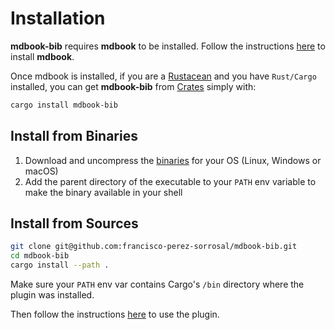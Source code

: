 # Installation

**mdbook-bib** requires **mdbook** to be installed. Follow the instructions [here](https://github.com/rust-lang/mdBook#installation) to install **mdbook**.

Once mdbook is installed, if you are a [Rustacean](https://www.rust-lang.org/) and you have `Rust/Cargo` installed, you can get **mdbook-bib** from [Crates](https://crates.io/crates/mdbook-bib) simply with:

```sh
cargo install mdbook-bib
```

## Install from Binaries

1. Download and uncompress the [binaries](https://github.com/francisco-perez-sorrosal/mdbook-bib/releases) for your OS (Linux, Windows or macOS)
2. Add the parent directory of the executable to your `PATH` env variable to make the binary available in your shell

## Install from Sources

```sh
git clone git@github.com:francisco-perez-sorrosal/mdbook-bib.git
cd mdbook-bib
cargo install --path .
```

Make sure your `PATH` env var contains Cargo's `/bin` directory where the plugin was installed. 

Then follow the instructions [here](config.md) to use the plugin.
